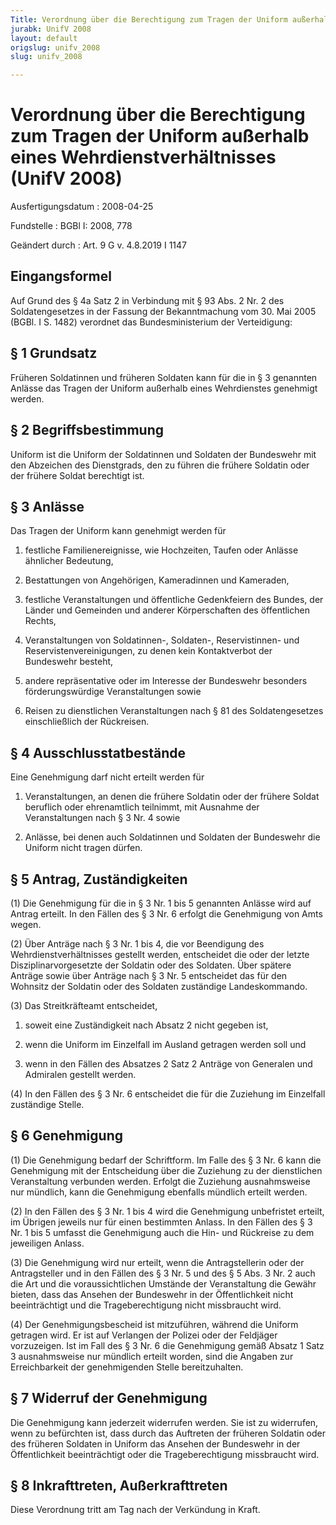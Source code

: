 ```yaml
---
Title: Verordnung über die Berechtigung zum Tragen der Uniform außerhalb eines Wehrdienstverhältnisses
jurabk: UnifV 2008
layout: default
origslug: unifv_2008
slug: unifv_2008

---
```


# Verordnung über die Berechtigung zum Tragen der Uniform außerhalb eines Wehrdienstverhältnisses (UnifV 2008)

Ausfertigungsdatum
:   2008-04-25

Fundstelle
:   BGBl I: 2008, 778

Geändert durch
:   Art. 9 G v. 4.8.2019 I 1147


## Eingangsformel

Auf Grund des § 4a Satz 2 in Verbindung mit § 93 Abs. 2 Nr. 2 des
Soldatengesetzes in der Fassung der Bekanntmachung vom 30. Mai 2005
(BGBl. I S. 1482) verordnet das Bundesministerium der Verteidigung:


## § 1 Grundsatz

Früheren Soldatinnen und früheren Soldaten kann für die in § 3
genannten Anlässe das Tragen der Uniform außerhalb eines Wehrdienstes
genehmigt werden.


## § 2 Begriffsbestimmung

Uniform ist die Uniform der Soldatinnen und Soldaten der Bundeswehr
mit den Abzeichen des Dienstgrads, den zu führen die frühere Soldatin
oder der frühere Soldat berechtigt ist.


## § 3 Anlässe

Das Tragen der Uniform kann genehmigt werden für

1.  festliche Familienereignisse, wie Hochzeiten, Taufen oder Anlässe
    ähnlicher Bedeutung,


2.  Bestattungen von Angehörigen, Kameradinnen und Kameraden,


3.  festliche Veranstaltungen und öffentliche Gedenkfeiern des Bundes, der
    Länder und Gemeinden und anderer Körperschaften des öffentlichen
    Rechts,


4.  Veranstaltungen von Soldatinnen-, Soldaten-, Reservistinnen- und
    Reservistenvereinigungen, zu denen kein Kontaktverbot der Bundeswehr
    besteht,


5.  andere repräsentative oder im Interesse der Bundeswehr besonders
    förderungswürdige Veranstaltungen sowie


6.  Reisen zu dienstlichen Veranstaltungen nach § 81 des Soldatengesetzes
    einschließlich der Rückreisen.





## § 4 Ausschlusstatbestände

Eine Genehmigung darf nicht erteilt werden für

1.  Veranstaltungen, an denen die frühere Soldatin oder der frühere Soldat
    beruflich oder ehrenamtlich teilnimmt, mit Ausnahme der
    Veranstaltungen nach § 3 Nr. 4 sowie


2.  Anlässe, bei denen auch Soldatinnen und Soldaten der Bundeswehr die
    Uniform nicht tragen dürfen.





## § 5 Antrag, Zuständigkeiten

(1) Die Genehmigung für die in § 3 Nr. 1 bis 5 genannten Anlässe wird
auf Antrag erteilt. In den Fällen des § 3 Nr. 6 erfolgt die
Genehmigung von Amts wegen.

(2) Über Anträge nach § 3 Nr. 1 bis 4, die vor Beendigung des
Wehrdienstverhältnisses gestellt werden, entscheidet die oder der
letzte Disziplinarvorgesetzte der Soldatin oder des Soldaten. Über
spätere Anträge sowie über Anträge nach § 3 Nr. 5 entscheidet das für
den Wohnsitz der Soldatin oder des Soldaten zuständige Landeskommando.

(3) Das Streitkräfteamt entscheidet,

1.  soweit eine Zuständigkeit nach Absatz 2 nicht gegeben ist,


2.  wenn die Uniform im Einzelfall im Ausland getragen werden soll und


3.  wenn in den Fällen des Absatzes 2 Satz 2 Anträge von Generalen und
    Admiralen gestellt werden.




(4) In den Fällen des § 3 Nr. 6 entscheidet die für die Zuziehung im
Einzelfall zuständige Stelle.


## § 6 Genehmigung

(1) Die Genehmigung bedarf der Schriftform. Im Falle des § 3 Nr. 6
kann die Genehmigung mit der Entscheidung über die Zuziehung zu der
dienstlichen Veranstaltung verbunden werden. Erfolgt die Zuziehung
ausnahmsweise nur mündlich, kann die Genehmigung ebenfalls mündlich
erteilt werden.

(2) In den Fällen des § 3 Nr. 1 bis 4 wird die Genehmigung unbefristet
erteilt, im Übrigen jeweils nur für einen bestimmten Anlass. In den
Fällen des § 3 Nr. 1 bis 5 umfasst die Genehmigung auch die Hin- und
Rückreise zu dem jeweiligen Anlass.

(3) Die Genehmigung wird nur erteilt, wenn die Antragstellerin oder
der Antragsteller und in den Fällen des § 3 Nr. 5 und des § 5 Abs. 3
Nr. 2 auch die Art und die voraussichtlichen Umstände der
Veranstaltung die Gewähr bieten, dass das Ansehen der Bundeswehr in
der Öffentlichkeit nicht beeinträchtigt und die Trageberechtigung
nicht missbraucht wird.

(4) Der Genehmigungsbescheid ist mitzuführen, während die Uniform
getragen wird. Er ist auf Verlangen der Polizei oder der Feldjäger
vorzuzeigen. Ist im Fall des § 3 Nr. 6 die Genehmigung gemäß Absatz 1
Satz 3 ausnahmsweise nur mündlich erteilt worden, sind die Angaben zur
Erreichbarkeit der genehmigenden Stelle bereitzuhalten.


## § 7 Widerruf der Genehmigung

Die Genehmigung kann jederzeit widerrufen werden. Sie ist zu
widerrufen, wenn zu befürchten ist, dass durch das Auftreten der
früheren Soldatin oder des früheren Soldaten in Uniform das Ansehen
der Bundeswehr in der Öffentlichkeit beeinträchtigt oder die
Trageberechtigung missbraucht wird.


## § 8 Inkrafttreten, Außerkrafttreten

Diese Verordnung tritt am Tag nach der Verkündung in Kraft.

